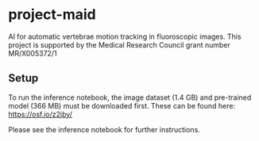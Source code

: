 # project-maid
AI for automatic vertebrae motion tracking in fluoroscopic images.
This project is supported by the Medical Research Council grant number MR/X005372/1

## Setup
To run the inference notebook, the image dataset (1.4 GB) and pre-trained model (366 MB) must be downloaded first. These can be found here: https://osf.io/z2jby/

Please see the inference notebook for further instructions.

